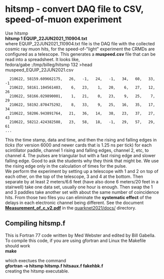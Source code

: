 # hitsmp - convert DAQ file to CSV, speed-of-muon experiment

Use hitsmp<br>
**hitsmp 1 EQUIP_22JUN2021_110904.txt**<br>
where EQUIP_22JUN2021_110904.txt file is the DAQ file with the collected cosmic ray muon hits, for the speed-of-"light" experiment the CRMDs are configured as a telescope.  This generates a **muspeed.csv** file that can be read into a spreadsheet.  It looks like,<br>
fedora/gabe :/tmp/billeg/hitsmp 132 >head muspeed_EQUIP_22JUN2021.csv<br>
```
  210622, 58159.609662175,   26,   -1,   24,   -1,   34,   60,   33,   -1
  210622, 58161.104561403,    6,   23,    1,   20,    6,   27,   12,   26
  210622, 58166.029890001,    1,   21,    0,   23,    9,   25,    7,   29
  210622, 58192.870475292,    8,   33,    9,   25,   16,   35,   17,   34
  210622, 58206.943891764,   21,   36,   14,   38,   23,   37,   27,   43
  210622, 58212.424382508,   23,   58,   18,   -1,   29,   57,   29,   61
...
```
This the time stamp, data and time, and then the rising and falling edges in *ticks* (for version 6000 and newer cards that is 1.25 ns per tick) for each scintillator paddle, channel 1 rising and falling edges, channel 2, etc, to channel 4.  The pulses are triangular but with a fast rising edge and slower falling edge.  Good to ask the students why they think that might be.  We use the rising edge only in the calculation of times for the pulse.<br>
We perform the experiment by setting up a telescope with 1 and 2 on top of each other, on the top of the telescope, 3 and 4 at the bottom.  Then separate by at least 2 meters/6.6 feet (have also done 6 meters/20 feet in a stairwell) take one data set, usually one hour is enough.  Then swap the 1 and 3 paddles take another set with about the same number of coincidence hits.  From those two files you can eliminate the **systematic effect** of the delays in each electronic channel being different. See the document [**Measurement_of_c_v2.pdf**](https://github.com/gabella/VandyQuarkNet/blob/master/quarknet2021/docs/Measurement_of_c_v2.pdf) in the [quarknet2021/docs/](https://github.com/gabella/VandyQuarkNet/tree/master/quarknet2021/docs) directory.



## Compiling hitsmp.f

This is Fortran 77 code written by Med Webster and edited by Bill Gabella.<br>
To compile this code, if you are using gfortran and Linux the Makefile should work<br>
**make**<br>

which exectues the command<br>
**gfortran -o hitsmp hitsmp.f hitsaux.f fakehbk.f**<br>
creating the hitsmp executable.<br>


